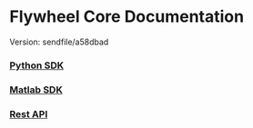 # Flywheel Core Documentation
Version: sendfile/a58dbad

### [Python SDK](python/)

### [Matlab SDK](matlab/)

### [Rest API](swagger/index.html)

